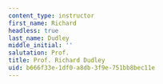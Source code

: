 ```yaml
---
content_type: instructor
first_name: Richard
headless: true
last_name: Dudley
middle_initial: ''
salutation: Prof.
title: Prof. Richard Dudley
uid: b666f33e-1df0-a8db-3f9e-751bb8bec11e
---
```

